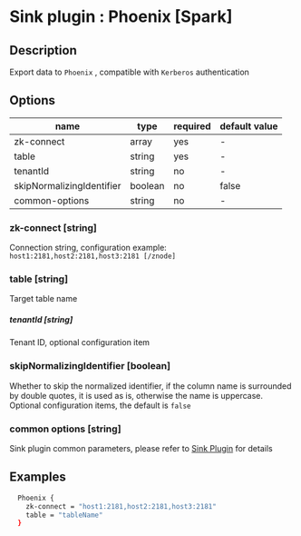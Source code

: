 # Sink plugin : Phoenix [Spark]

## Description

Export data to `Phoenix` , compatible with `Kerberos` authentication

## Options

| name                      | type    | required | default value |
| ------------------------- | ------- | -------- | ------------- |
| zk-connect                | array   | yes      | -             |
| table                     | string  | yes      | -             |
| tenantId                  | string  | no       | -             |
| skipNormalizingIdentifier | boolean | no       | false         |
| common-options            | string  | no       | -             |

### zk-connect [string]

Connection string, configuration example: `host1:2181,host2:2181,host3:2181 [/znode]`

### table [string]

Target table name

##### tenantId [string]

Tenant ID, optional configuration item

### skipNormalizingIdentifier [boolean]

Whether to skip the normalized identifier, if the column name is surrounded by double quotes, it is used as is, otherwise the name is uppercase. Optional configuration items, the default is `false`

### common options [string]

Sink plugin common parameters, please refer to [Sink Plugin](./sink-plugin.md) for details

## Examples

```bash
  Phoenix {
    zk-connect = "host1:2181,host2:2181,host3:2181"
    table = "tableName"
  }
```
